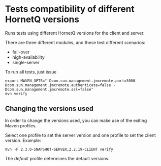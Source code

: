 # Tests compatibility of different HornetQ versions

Runs tests using different HornetQ versions for the client and server.

There are three different modules, and these test different scenarios:

- fail-over
- high-availability
- single-server

To run all tests, just issue

```
export MAVEN_OPTS="-Dcom.sun.management.jmxremote.port=3000 -Dcom.sun.management.jmxremote.authenticate=false -Dcom.sun.management.jmxremote.ssl=false"
mvn verify
```

## Changing the versions used

In order to change the versions used, you can make use of the exiting Maven profiles.

Select one profile to set the server version and one profile to set the client version. Example:

```
mvn -P 2.3.0-SNAPSHOT-SERVER,2.2.19-CLIENT verify
```

The _default_ profile determines the default versions.
